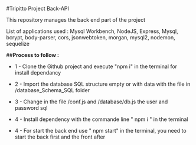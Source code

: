 #Tripitto Project Back-API

This repository manages the back end part of the project

List of applications used : Mysql Workbench, NodeJS, Express, Mysql, bcrypt, body-parser, cors, jsonwebtoken, morgan, mysql2, nodemon, sequelize

##**Process to follow :** 

* 1 - Clone the Github project and execute "npm i" in the terminal for install dependancy

* 2 - Import the database SQL structure empty or with data with the file in /database_Schema_SQL folder 

* 3 - Change in the file /conf.js and /database/db.js the user and password sql

* 4 - Install dependency with the commande line " npm i " in the terminal

* 4 - For start the back end use " npm start" in the terminal, you need to start the back first and the front after

